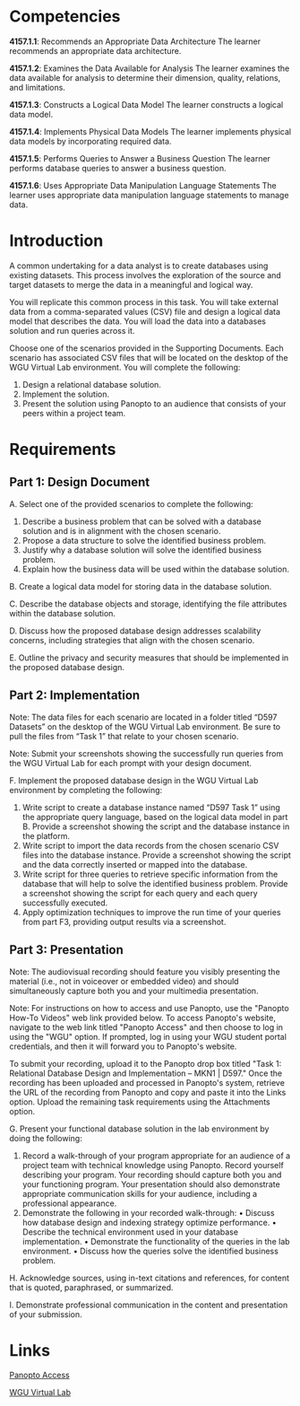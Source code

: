# Competencies

**4157.1.1**: Recommends an Appropriate Data Architecture
The learner recommends an appropriate data architecture.

**4157.1.2**: Examines the Data Available for Analysis
The learner examines the data available for analysis to determine their dimension, quality, relations, and limitations.

**4157.1.3**: Constructs a Logical Data Model
The learner constructs a logical data model.

**4157.1.4**: Implements Physical Data Models
The learner implements physical data models by incorporating required data.

**4157.1.5**: Performs Queries to Answer a Business Question
The learner performs database queries to answer a business question.

**4157.1.6**: Uses Appropriate Data Manipulation Language Statements
The learner uses appropriate data manipulation language statements to manage data.

# Introduction

A common undertaking for a data analyst is to create databases using existing datasets. This process involves the exploration of the source and target datasets to merge the data in a meaningful and logical way.

You will replicate this common process in this task. You will take external data from a comma-separated values (CSV) file and design a logical data model that describes the data. You will load the data into a databases solution and run queries across it.

Choose one of the scenarios provided in the Supporting Documents. Each scenario has associated CSV files that will be located on the desktop of the WGU Virtual Lab environment. You will complete the following:

1.  Design a relational database solution.
2.  Implement the solution.
3.  Present the solution using Panopto to an audience that consists of your peers within a project team.

# Requirements

## Part 1: Design Document

A. Select one of the provided scenarios to complete the following:

1.  Describe a business problem that can be solved with a database solution and is in alignment with the chosen scenario.
2.  Propose a data structure to solve the identified business problem.
3.  Justify why a database solution will solve the identified business problem.
4.  Explain how the business data will be used within the database solution.

B. Create a logical data model for storing data in the database solution.

C. Describe the database objects and storage, identifying the file attributes within the database solution.

D. Discuss how the proposed database design addresses scalability concerns, including strategies that align with the chosen scenario.

E. Outline the privacy and security measures that should be implemented in the proposed database design.

## Part 2: Implementation

Note: The data files for each scenario are located in a folder titled “D597 Datasets” on the desktop of the WGU Virtual Lab environment. Be sure to pull the files from “Task 1” that relate to your chosen scenario.

Note: Submit your screenshots showing the successfully run queries from the WGU Virtual Lab for each prompt with your design document.

F. Implement the proposed database design in the WGU Virtual Lab environment by completing the following:

1.  Write script to create a database instance named “D597 Task 1” using the appropriate query language, based on the logical data model in part B. Provide a screenshot showing the script and the database instance in the platform.
2.  Write script to import the data records from the chosen scenario CSV files into the database instance. Provide a screenshot showing the script and the data correctly inserted or mapped into the database.
3.  Write script for three queries to retrieve specific information from the database that will help to solve the identified business problem. Provide a screenshot showing the script for each query and each query successfully executed.
4.  Apply optimization techniques to improve the run time of your queries from part F3, providing output results via a screenshot.

## Part 3: Presentation

Note: The audiovisual recording should feature you visibly presenting the material (i.e., not in voiceover or embedded video) and should simultaneously capture both you and your multimedia presentation.

Note: For instructions on how to access and use Panopto, use the "Panopto How-To Videos" web link provided below. To access Panopto's website, navigate to the web link titled "Panopto Access" and then choose to log in using the "WGU" option. If prompted, log in using your WGU student portal credentials, and then it will forward you to Panopto's website.

To submit your recording, upload it to the Panopto drop box titled "Task 1: Relational Database Design and Implementation – MKN1 | D597." Once the recording has been uploaded and processed in Panopto's system, retrieve the URL of the recording from Panopto and copy and paste it into the Links option. Upload the remaining task requirements using the Attachments option.

G. Present your functional database solution in the lab environment by doing the following:

1.  Record a walk-through of your program appropriate for an audience of a project team with technical knowledge using Panopto. Record yourself describing your program. Your recording should capture both you and your functioning program. Your presentation should also demonstrate appropriate communication skills for your audience, including a professional appearance.
2.  Demonstrate the following in your recorded walk-through:
    • Discuss how database design and indexing strategy optimize performance.
    • Describe the technical environment used in your database implementation.
    • Demonstrate the functionality of the queries in the lab environment.
    • Discuss how the queries solve the identified business problem.

H. Acknowledge sources, using in-text citations and references, for content that is quoted, paraphrased, or summarized.

I. Demonstrate professional communication in the content and presentation of your submission.

# Links

[Panopto Access](https://wgu.hosted.panopto.com/)

[WGU Virtual Lab](https://platform.qa.com/lab/wgu-assessment-lab/)
